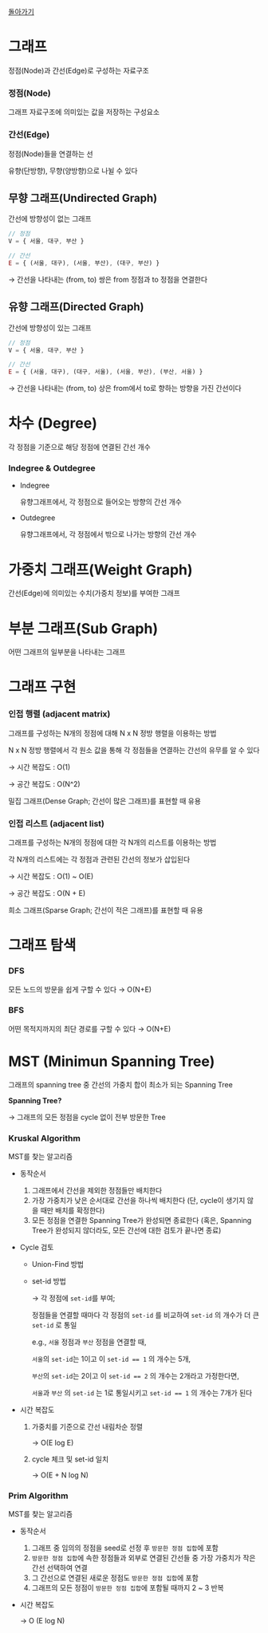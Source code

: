 [돌아가기](./README.md)
# 그래프

정점(Node)과 간선(Edge)로 구성하는 자료구조

### 정점(Node)

그래프 자료구조에 의미있는 값을 저장하는 구성요소

### 간선(Edge)

정점(Node)들을 연결하는 선

유향(단방향), 무향(양방향)으로 나뉠 수 있다

## 무향 그래프(Undirected Graph)

간선에 방향성이 없는 그래프

```jsx
// 정점
V = { 서울, 대구, 부산 }

// 간선
E = { (서울, 대구), (서울, 부산), (대구, 부산) }
```

→ 간선을 나타내는 (from, to) 쌍은 from 정점과 to 정점을 연결한다

## 유향 그래프(Directed Graph)

간선에 방향성이 있는 그래프

```jsx
// 정점
V = { 서울, 대구, 부산 }

// 간선
E = { (서울, 대구), (대구, 서울), (서울, 부산), (부산, 서울) }
```

→ 간선을 나타내는 (from, to) 상은 from에서 to로 향하는 방향을 가진 간선이다

# 차수 (Degree)

각 정점을 기준으로 해당 정점에 연결된 간선 개수

### Indegree & Outdegree

- Indegree

    유향그래프에서, 각 정점으로 들어오는 방향의 간선 개수

- Outdegree

    유향그래프에서, 각 정점에서 밖으로 나가는 방향의 간선 개수

# 가중치 그래프(Weight Graph)

간선(Edge)에 의미있는 수치(가중치 정보)를 부여한 그래프

# 부분 그래프(Sub Graph)

어떤 그래프의 일부분을 나타내는 그래프

# 그래프 구현

### 인접 행렬 (adjacent matrix)

그래프를 구성하는 N개의 정점에 대해 N x N 정방 행렬을 이용하는 방법

N x N 정방 행렬에서 각 원소 값을 통해 각 정점들을 연결하는 간선의 유무를 알 수 있다

→ 시간 복잡도 : O(1)

→ 공간 복잡도 : O(N^2)

밀집 그래프(Dense Graph; 간선이 많은 그래프)를 표현할 때 유용

### 인접 리스트 (adjacent list)

그래프를 구성하는 N개의 정점에 대한 각 N개의 리스트를 이용하는 방법

각 N개의 리스트에는 각 정점과 관련된 간선의 정보가 삽입된다

→ 시간 복잡도 : O(1) ~ O(E)

→ 공간 복잡도 : O(N + E)

희소 그래프(Sparse Graph; 간선이 적은 그래프)를 표현할 때 유용

# 그래프 탐색

### DFS

모든 노드의 방문을 쉽게 구할 수 있다 → O(N+E)

### BFS

어떤 목적지까지의 최단 경로를 구할 수 있다 → O(N+E)

# MST (Minimun Spanning Tree)

그래프의 spanning tree 중 간선의 가중치 합이 최소가 되는 Spanning Tree

**Spanning Tree?**

→ 그래프의 모든 정점을 cycle 없이 전부 방문한 Tree

### Kruskal Algorithm

MST를 찾는 알고리즘

- 동작순서
    1. 그래프에서 간선을 제외한 정점들만 배치한다
    2. 가장 가중치가 낮은 순서대로 간선을 하나씩 배치한다
    (단, cycle이 생기지 않을 때만 배치를 확정한다)
    3. 모든 정점을 연결한 Spanning Tree가 완성되면 종료한다
    (혹은, Spanning Tree가 완성되지 않더라도, 모든 간선에 대한 검토가 끝나면 종료)
- Cycle 검토
    - Union-Find 방법
    - set-id 방법

        → 각 정점에 `set-id`를 부여; 

        정점들을 연결할 때마다 각 정점의 `set-id` 를 비교하여 `set-id` 의 개수가 더 큰 `set-id` 로 통일

        e.g., `서울` 정점과 `부산` 정점을 연결할 때, 

        `서울`의 `set-id`는 1이고 이  `set-id == 1` 의 개수는 5개, 

        `부산`의 `set-id`는 2이고 이 `set-id == 2` 의 개수는 2개라고 가정한다면,

        `서울`과 `부산` 의 `set-id` 는 1로 통일시키고 `set-id == 1` 의 개수는 7개가 된다

- 시간 복잡도
    1. 가중치를 기준으로 간선 내림차순 정렬

        → O(E log E)

    2. cycle 체크 및 set-id 일치

        → O(E + N log N)

### Prim Algorithm

MST를 찾는 알고리즘

- 동작순서
    1. 그래프 중 임의의 정점을 seed로 선정 후 `방문한 정점 집합`에 포함
    2. `방문한 정점 집합`에 속한 정점들과 외부로 연결된 간선들 중 가장 가중치가 작은 간선 선택하여 연결
    3. 그 간선으로 연결된 새로운 정점도 `방문한 정점 집합`에 포함
    4. 그래프의 모든 정점이 `방문한 정점 집합`에 포함될 때까지 2 ~ 3 반복
- 시간 복잡도

    → O (E log N)
